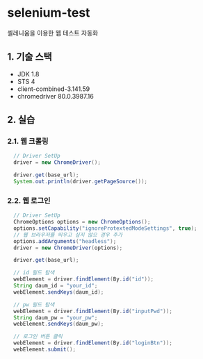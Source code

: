 # selenium-test
셀레니움을 이용한 웹 테스트 자동화

## 1. 기술 스택
- JDK 1.8
- STS 4
- client-combined-3.141.59
- chromedriver 80.0.3987.16

## 2. 실습
### 2.1. 웹 크롤링
``` Java
  // Driver SetUp
  driver = new ChromeDriver();

  driver.get(base_url);
  System.out.println(driver.getPageSource());
```

### 2.2. 웹 로그인
``` Java
  // Driver SetUp
  ChromeOptions options = new ChromeOptions();
  options.setCapability("ignoreProtextedModeSettings", true);
  // 웹 브라우저를 띄우고 싶지 않으 경우 추가
  options.addArguments("headless");
  driver = new ChromeDriver(options);

  driver.get(base_url);

  // id 필드 탐색
  webElement = driver.findElement(By.id("id"));
  String daum_id = "your_id";
  webElement.sendKeys(daum_id);

  // pw 필드 탐색
  webElement = driver.findElement(By.id("inputPwd"));
  String daum_pw = "your_pw";
  webElement.sendKeys(daum_pw);

  // 로그인 버튼 클릭
  webElement = driver.findElement(By.id("loginBtn"));
  webElement.submit();
```

